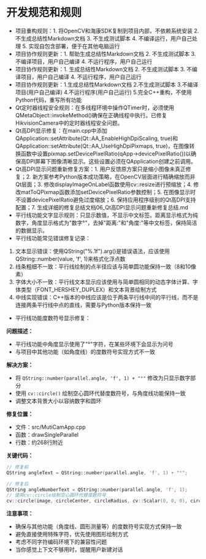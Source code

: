# 开发规范和规则

- 项目重构规则：1. 将OpenCV和海康SDK复制到项目内部，不依赖系统安装 2. 不生成总结性Markdown文档 3. 不生成测试脚本 4. 不编译运行，用户自己处理 5. 实现自包含部署，便于在其他电脑运行
- 项目协作规则更新：1. 帮助生成总结性Markdown文档 2. 不生成测试脚本 3. 不编译项目，用户自己编译 4. 不运行程序，用户自己运行
- 项目协作规则更新：1. 生成总结性Markdown文档 2. 不生成测试脚本 3. 不编译项目，用户自己编译 4. 不运行程序，用户自己运行
- 项目协作规则更新：1.生成总结性Markdown文档 2.不生成测试脚本 3.不编译项目(用户自己编译) 4.不运行程序(用户自己运行) 5.完全C++重构，不使用Python代码，重写所有功能
- Qt定时器线程安全规则：在多线程环境中操作QTimer时，必须使用QMetaObject::invokeMethod()确保在正确线程中执行。已修复HikvisionCamera中的定时器线程安全问题。
- Qt高DPI显示修复：在main.cpp中添加QApplication::setAttribute(Qt::AA_EnableHighDpiScaling, true)和QApplication::setAttribute(Qt::AA_UseHighDpiPixmaps, true)，在图像转换函数中设置pixmap.setDevicePixelRatio(qApp->devicePixelRatio())以确保高DPI屏幕下图像清晰显示。这些设置必须在QApplication创建之前调用。
- Qt高DPI显示问题重新修复方案：1. 用户反馈原方案只是缩小图像未真正修复；2. 新方案参考Python版本成功策略，在OpenCV层面进行精确缩放而非Qt层面；3. 修改displayImageOnLabel函数使用cv::resize进行预缩放；4. 修改matToQPixmap函数添加setDevicePixelRatio参数控制；5. 在图像显示时不设置devicePixelRatio避免过度缩放；6. 保持应用程序级别的Qt高DPI支持配置；7. 生成详细的修复总结文档06_Qt高DPI显示问题重新修复总结.md
- 平行线功能文字显示规则：只显示数值，不显示中文标签。距离显示格式为纯数字，角度显示格式为"数字°"，去掉"距离:"和"角度:"等中文标签，保持简洁的数据显示。
- 平行线功能常见错误修复记录：
1. 文本显示错误：使用QString("%.1f").arg()是错误语法，应该使用QString::number(value, 'f', 1)来格式化浮点数
2. 线条粗细不一致：平行线绘制的点半径应该与简单圆功能保持一致（8和10像素）
3. 字体大小不一致：平行线文本显示应该使用与简单圆相同的动态字体计算、字体类型（FONT_HERSHEY_DUPLEX）和文本背景绘制方式
4. 中线实现错误：C++版本的中线应该是位于两条平行线中间的平行线，而不是连接两条平行线中点的直线，需要与Python版本保持一致
- 平行线功能度数符号显示修复：

**问题描述：**
- 平行线功能中角度显示使用了"°"字符，在某些环境下会显示为问号
- 与项目中其他功能（如角度线）的度数符号实现方式不一致

**解决方案：**
- 将 `QString::number(parallel.angle, 'f', 1) + "°"` 修改为只显示数字部分
- 使用 `cv::circle()` 绘制空心圆环代替度数符号，与角度线功能保持一致
- 调整文本背景大小以容纳数字和圆环

**修复位置：**
- 文件：src/MutiCamApp.cpp
- 函数：drawSingleParallel
- 行数：约268行附近

**关键代码：**
```cpp
// 修复前
QString angleText = QString::number(parallel.angle, 'f', 1) + "°";

// 修复后
QString angleNumberText = QString::number(parallel.angle, 'f', 1);
// 使用cv::circle绘制空心圆环代替度数符号
cv::circle(image, circleCenter, circleRadius, cv::Scalar(0, 0, 0), circleThickness, cv::LINE_AA);
```

**注意事项：**
- 确保与其他功能（角度线、圆形测量等）的度数符号实现方式保持一致
- 避免直接使用特殊字符，优先使用图形绘制方式
- 考虑不同字符编码环境下的兼容性问题
- 当你感觉上下文不够用时，提醒用户新建对话
